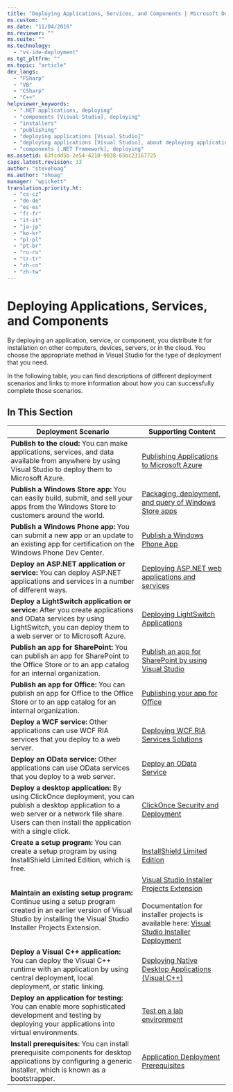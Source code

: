 ```yaml
---
title: "Deploying Applications, Services, and Components | Microsoft Docs"
ms.custom: ""
ms.date: "11/04/2016"
ms.reviewer: ""
ms.suite: ""
ms.technology: 
  - "vs-ide-deployment"
ms.tgt_pltfrm: ""
ms.topic: "article"
dev_langs: 
  - "FSharp"
  - "VB"
  - "CSharp"
  - "C++"
helpviewer_keywords: 
  - ".NET applications, deploying"
  - "components [Visual Studio], deploying"
  - "installers"
  - "publishing"
  - "deploying applications [Visual Studio]"
  - "deploying applications [Visual Studio], about deploying applications"
  - "components [.NET Framework], deploying"
ms.assetid: 63fcdd5b-2e54-4210-9038-65bc23167725
caps.latest.revision: 33
author: "stevehoag"
ms.author: "shoag"
manager: "wpickett"
translation.priority.ht: 
  - "cs-cz"
  - "de-de"
  - "es-es"
  - "fr-fr"
  - "it-it"
  - "ja-jp"
  - "ko-kr"
  - "pl-pl"
  - "pt-br"
  - "ru-ru"
  - "tr-tr"
  - "zh-cn"
  - "zh-tw"
---
```

# Deploying Applications, Services, and Components
By deploying an application, service, or component, you distribute it for installation on other computers, devices, servers, or in the cloud. You choose the appropriate method in Visual Studio for the type of deployment that you need.  
  
 In the following table, you can find descriptions of different deployment scenarios and links to more information about how you can successfully complete those scenarios.  
  
## In This Section  
  
|Deployment Scenario|Supporting Content|  
|-------------------------|------------------------|  
|**Publish to the cloud:** You can make applications, services, and data available from anywhere by using Visual Studio to deploy them to Microsoft Azure.|[Publishing Applications to Microsoft Azure](http://msdn.microsoft.com/library/windowsazure/ee460772.aspx)|  
|**Publish a Windows Store app:** You can easily build, submit, and sell your apps from the Windows Store to customers around the world.|[Packaging, deployment, and query of Windows Store apps](http://msdn.microsoft.com/library/hh446593\(v=vs.85\).aspx)|  
|**Publish a Windows Phone app:** You can submit a new app or an update to an existing app for certification on the Windows Phone Dev Center.|[Publish a Windows Phone App](http://dev.windowsphone.com/publish)|  
|**Deploy an ASP.NET application or service:** You can deploy ASP.NET applications and services in a number of different ways.|[Deploying ASP.NET web applications and services](http://www.asp.net/aspnet/overview/deployment)|  
|**Deploy a LightSwitch application or service:** After you create applications and OData services by using LightSwitch, you can deploy them to a web server or to Microsoft Azure.|[Deploying LightSwitch Applications](http://msdn.microsoft.com/Library/4818d933-295c-4ecc-9148-7ad9ca28dcdb)|  
|**Publish an app for SharePoint:** You can publish an app for SharePoint to the Office Store or to an app catalog for an internal organization.|[Publish an app for SharePoint by using Visual Studio](http://msdn.microsoft.com/library/office/jj220044\(v=office.15\).aspx)|  
|**Publish an app for Office:** You can publish an app for Office to the Office Store or to an app catalog for an internal organization.|[Publishing your app for Office](http://msdn.microsoft.com/library/office/fp123515.aspx)|  
|**Deploy a WCF service:** Other applications can use WCF RIA services that you deploy to a web server.|[Deploying WCF RIA Services Solutions](http://msdn.microsoft.com/library/ff426912\(v=vs.91\).aspx)|  
|**Deploy an OData service:** Other applications can use OData services that you deploy to a web server.|[Deploy an OData Service](http://msdn.microsoft.com/library/hh973447.aspx)|  
|**Deploy a desktop application:** By using ClickOnce deployment, you can publish a desktop application to a web server or a network file share. Users can then install the application with a single click.|[ClickOnce Security and Deployment](../deployment/clickonce-security-and-deployment.md)|  
|**Create a setup program:** You can create a setup program by using InstallShield Limited Edition, which is free.|[InstallShield Limited Edition](../deployment/installshield-limited-edition.md)|  
|**Maintain an existing setup program:** Continue using a setup program created in an earlier version of Visual Studio by installing the Visual Studio Installer Projects Extension.|[Visual Studio Installer Projects Extension](http://blogs.msdn.com/b/visualstudio/archive/2014/04/17/visual-studio-installer-projects-extension.aspx)<br /><br /> Documentation for installer projects is available here: [Visual Studio Installer Deployment](http://msdn.microsoft.com/library/2kt85ked\(v=vs.100\).aspx)|  
|**Deploy a Visual C++ application:** You can deploy the Visual C++ runtime with an application by using central deployment, local deployment, or static linking.|[Deploying Native Desktop Applications (Visual C++)](http://msdn.microsoft.com/library/zebw5zk9.aspx)|  
|**Deploy an application for testing:** You can enable more sophisticated development and testing by deploying your applications into virtual environments.|[Test on a lab environment](/devops-test-docs/test/test-on-a-lab-environment)|  
|**Install prerequisites:** You can install prerequisite components for desktop applications by configuring a generic installer, which is known as a bootstrapper.|[Application Deployment Prerequisites](../deployment/application-deployment-prerequisites.md)|